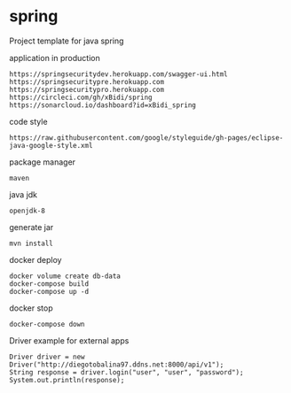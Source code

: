 # spring
Project template for java spring

application in production
````
https://springsecuritydev.herokuapp.com/swagger-ui.html
https://springsecuritypre.herokuapp.com
https://springsecuritypro.herokuapp.com
https://circleci.com/gh/xBidi/spring
https://sonarcloud.io/dashboard?id=xBidi_spring
````
code style
````
https://raw.githubusercontent.com/google/styleguide/gh-pages/eclipse-java-google-style.xml
````
package manager
````
maven
````
java jdk
````
openjdk-8
````

generate jar
````
mvn install
````

docker deploy
````
docker volume create db-data
docker-compose build
docker-compose up -d
````

docker stop
````
docker-compose down
````

Driver example for external apps
````
Driver driver = new Driver("http://diegotobalina97.ddns.net:8000/api/v1");
String response = driver.login("user", "user", "password");
System.out.println(response);
````
